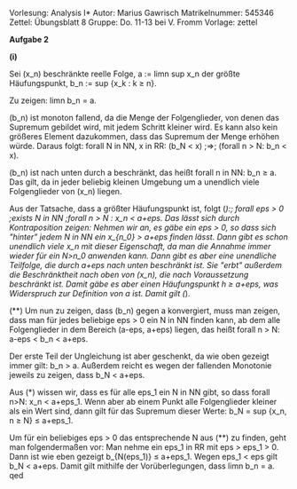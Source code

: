 Vorlesung: Analysis I*
Autor: Marius Gawrisch
Matrikelnummer: 545346
Zettel: Übungsblatt 8
Gruppe: Do. 11-13 bei V. Fromm
Vorlage: zettel

**Aufgabe 2**

**(i)**

Sei  (x_n)  beschränkte reelle Folge,  a := limn sup x_n  der größte Häufungspunkt,  b_n := sup \{x_k : k ≥ n\}.  

Zu zeigen:  limn b_n = a.  

  (b_n)  ist monoton fallend, da die Menge der Folgenglieder, von denen das Supremum gebildet wird, mit jedem Schritt kleiner wird. Es kann also kein größeres Element dazukommen, dass das Supremum der Menge erhöhen würde. Daraus folgt:  forall N in NN, x in RR: (b_N < x) \;=>\; (forall n > N: b_n < x).  

  (b_n)  ist nach unten durch  a  beschränkt, das heißt  forall n in NN: b_n ≥ a.  Das gilt, da in jeder beliebig kleinen Umgebung um  a  unendlich viele Folgenglieder von  (x_n)  liegen.

Aus der Tatsache, dass  a  größter Häufungspunkt ist, folgt  (*):\; forall eps > 0 \;exists N in NN \;forall n > N : x_n < a+eps.  Das lässt sich durch Kontraposition zeigen: Nehmen wir an, es gäbe ein  eps > 0,  so dass sich "hinter" jedem  N in NN  ein  x_{n_0} > a+eps  finden lässt. Dann gibt es schon unendlich viele  x_n  mit dieser Eigenschaft, da man die Annahme immer wieder für ein  N>n_0  anwenden kann. Dann gibt es aber eine *unendliche* Teilfolge, die durch  a+eps  nach unten *beschränkt* ist. Sie "erbt" außerdem die Beschränktheit nach oben von  (x_n),  die nach Voraussetzung beschränkt ist. Damit gäbe es aber einen Häufungspunkt  h ≥ a+eps,  was Widerspruch zur Definition von  a  ist. Damit gilt  (*).  

  (**)  Um nun zu zeigen, dass  (b_n)  gegen  a  konvergiert, muss man zeigen, dass man für jedes beliebige  eps > 0  ein  N in NN  finden kann, ab dem alle Folgenglieder in dem Bereich  (a-eps, a+eps)  liegen, das heißt  forall n > N: a-eps < b_n < a+eps.  

Der erste Teil der Ungleichung ist aber geschenkt, da wie oben gezeigt immer gilt:  b_n > a.  Außerdem reicht es wegen der fallenden Monotonie jeweils zu zeigen, dass  b_N < a+eps.  

Aus  (*)  wissen wir, dass es für alle  eps_1  ein  N in NN  gibt, so dass  forall n>N: x_n < a+eps_1.  Wenn aber ab einem Punkt alle Folgenglieder kleiner als ein Wert sind, dann gilt für das Supremum dieser Werte:  b_N = sup \{x_n, n ≥ N\} ≤ a+eps_1.  

Um für ein beliebiges  eps > 0  das entsprechende  N  aus  (**)  zu finden, geht man folgendermaßen vor: Man nehme ein  eps_1 in RR  mit  eps > eps_1 > 0.  Dann ist wie eben gezeigt  b_{N(eps_1)} ≤ a+eps_1.  Wegen  eps_1 < eps  gilt  b_N < a+eps.  Damit gilt mithilfe der Vorüberlegungen, dass  limn b_n = a. qed  
